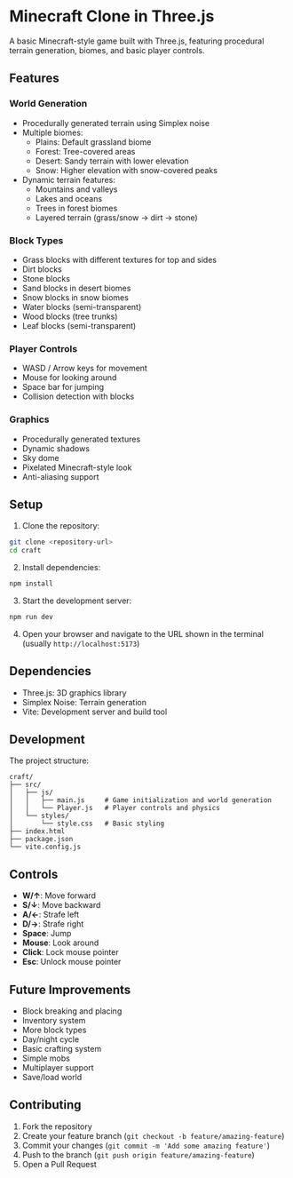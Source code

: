 # Minecraft Clone in Three.js

A basic Minecraft-style game built with Three.js, featuring procedural terrain generation, biomes, and basic player controls.

## Features

### World Generation
- Procedurally generated terrain using Simplex noise
- Multiple biomes:
  - Plains: Default grassland biome
  - Forest: Tree-covered areas
  - Desert: Sandy terrain with lower elevation
  - Snow: Higher elevation with snow-covered peaks
- Dynamic terrain features:
  - Mountains and valleys
  - Lakes and oceans
  - Trees in forest biomes
  - Layered terrain (grass/snow → dirt → stone)

### Block Types
- Grass blocks with different textures for top and sides
- Dirt blocks
- Stone blocks
- Sand blocks in desert biomes
- Snow blocks in snow biomes
- Water blocks (semi-transparent)
- Wood blocks (tree trunks)
- Leaf blocks (semi-transparent)

### Player Controls
- WASD / Arrow keys for movement
- Mouse for looking around
- Space bar for jumping
- Collision detection with blocks

### Graphics
- Procedurally generated textures
- Dynamic shadows
- Sky dome
- Pixelated Minecraft-style look
- Anti-aliasing support

## Setup

1. Clone the repository:
```bash
git clone <repository-url>
cd craft
```

2. Install dependencies:
```bash
npm install
```

3. Start the development server:
```bash
npm run dev
```

4. Open your browser and navigate to the URL shown in the terminal (usually `http://localhost:5173`)

## Dependencies

- Three.js: 3D graphics library
- Simplex Noise: Terrain generation
- Vite: Development server and build tool

## Development

The project structure:
```
craft/
├── src/
│   ├── js/
│   │   ├── main.js     # Game initialization and world generation
│   │   └── Player.js   # Player controls and physics
│   └── styles/
│       └── style.css   # Basic styling
├── index.html
├── package.json
└── vite.config.js
```

## Controls

- **W/↑**: Move forward
- **S/↓**: Move backward
- **A/←**: Strafe left
- **D/→**: Strafe right
- **Space**: Jump
- **Mouse**: Look around
- **Click**: Lock mouse pointer
- **Esc**: Unlock mouse pointer

## Future Improvements

- Block breaking and placing
- Inventory system
- More block types
- Day/night cycle
- Basic crafting system
- Simple mobs
- Multiplayer support
- Save/load world

## Contributing

1. Fork the repository
2. Create your feature branch (`git checkout -b feature/amazing-feature`)
3. Commit your changes (`git commit -m 'Add some amazing feature'`)
4. Push to the branch (`git push origin feature/amazing-feature`)
5. Open a Pull Request 